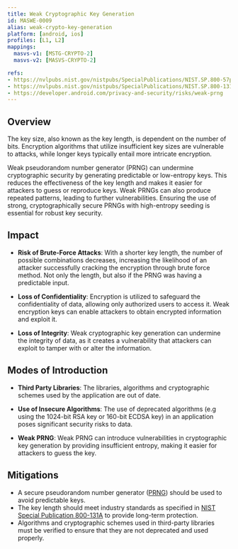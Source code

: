 ```yaml
---
title: Weak Cryptographic Key Generation
id: MASWE-0009
alias: weak-crypto-key-generation
platform: [android, ios]
profiles: [L1, L2]
mappings:
  masvs-v1: [MSTG-CRYPTO-2]
  masvs-v2: [MASVS-CRYPTO-2]

refs:
- https://nvlpubs.nist.gov/nistpubs/SpecialPublications/NIST.SP.800-57pt1r5.pdf
- https://nvlpubs.nist.gov/nistpubs/SpecialPublications/NIST.SP.800-131Ar2.pdf
- https://developer.android.com/privacy-and-security/risks/weak-prng
---
```


## Overview

The key size, also known as the key length, is dependent on the number of bits. Encryption algorithms that utilize insufficient key sizes are vulnerable to attacks, while longer keys typically entail more intricate encryption.

Weak pseudorandom number generator (PRNG) can undermine cryptographic security by generating predictable or low-entropy keys. This reduces the effectiveness of the key length and makes it easier for attackers to guess or reproduce keys. Weak PRNGs can also produce repeated patterns, leading to further vulnerabilities. Ensuring the use of strong, cryptographically secure PRNGs with high-entropy seeding is essential for robust key security.

## Impact

- **Risk of Brute-Force Attacks**:
With a shorter key length, the number of possible combinations decreases, increasing the likelihood of an attacker successfully cracking the encryption through brute force method. Not only the length, but also if the PRNG was having a predictable input.

- **Loss of  Confidentiality**:
Encryption is utilized to safeguard the confidentiality of data, allowing only authorized users to access it. Weak encryption keys can enable attackers to obtain encrypted information and exploit it.

- **Loss of Integrity**:
Weak cryptographic key generation can undermine the integrity of data, as it creates a vulnerability that attackers can exploit to tamper with or alter the information.

## Modes of Introduction

- **Third Party Libraries**:
The libraries, algorithms and cryptographic schemes used by the application are out of date.

- **Use of Insecure Algorithms**:
The use of deprecated algorithms (e.g using the 1024-bit RSA key or 160-bit ECDSA key) in an application poses significant security risks to data.

- **Weak PRNG**:
Weak PRNG can introduce vulnerabilities in cryptographic key generation by providing insufficient entropy, making it easier for attackers to guess the key.

## Mitigations

- A secure pseudorandom number generator ([PRNG](https://developer.android.com/privacy-and-security/risks/weak-prng)) should be used to avoid predictable keys.
- The key length should meet industry standards as specified in [NIST Special Publication 800-131A](https://nvlpubs.nist.gov/nistpubs/SpecialPublications/NIST.SP.800-131Ar2.pdf) to provide long-term protection.
- Algorithms and cryptographic schemes used in third-party libraries must be verified to ensure that they are not deprecated and used properly.
